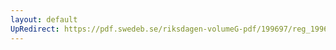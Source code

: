 ```yaml
---
layout: default
UpRedirect: https://pdf.swedeb.se/riksdagen-volumeG-pdf/199697/reg_199697/reg_199697_0115.pdf
---
```

